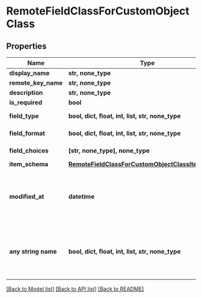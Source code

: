 # RemoteFieldClassForCustomObjectClass

## Properties

| Name                | Type                                                                                                    | Description                                                        | Notes                 |
| ------------------- | ------------------------------------------------------------------------------------------------------- | ------------------------------------------------------------------ | --------------------- |
| **display_name**    | **str, none_type**                                                                                      |                                                                    | [optional]            |
| **remote_key_name** | **str, none_type**                                                                                      |                                                                    | [optional]            |
| **description**     | **str, none_type**                                                                                      |                                                                    | [optional]            |
| **is_required**     | **bool**                                                                                                |                                                                    | [optional]            |
| **field_type**      | **bool, dict, float, int, list, str, none_type**                                                        |                                                                    | [optional] [readonly] |
| **field_format**    | **bool, dict, float, int, list, str, none_type**                                                        |                                                                    | [optional] [readonly] |
| **field_choices**   | **[str, none_type], none_type**                                                                         |                                                                    | [optional] [readonly] |
| **item_schema**     | [**RemoteFieldClassForCustomObjectClassItemSchema**](RemoteFieldClassForCustomObjectClassItemSchema.md) |                                                                    | [optional]            |
| **modified_at**     | **datetime**                                                                                            | This is the datetime that this object was last updated by Merge    | [optional] [readonly] |
| **any string name** | **bool, dict, float, int, list, str, none_type**                                                        | any string name can be used but the value must be the correct type | [optional]            |

[[Back to Model list]](../README.md#documentation-for-models) [[Back to API list]](../README.md#documentation-for-api-endpoints) [[Back to README]](../README.md)
